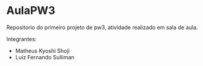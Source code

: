 # AulaPW3
 Repositorio do primeiro projeto de pw3, atividade realizado em sala de aula.
 
 Integrantes:
 - Matheus Kyoshi Shoji
 - Luiz Fernando Sulliman
